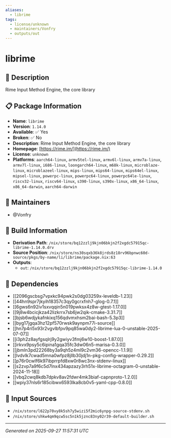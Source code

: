 ```yaml
---
aliases:
  - librime
tags:
  - license/unknown
  - maintainers/Vonfry
  - outputs/out
---
```


# librime

## 📝 Description

Rime Input Method Engine, the core library

## 📋 Package Information

- **Name**: `librime`
- **Version**: `1.14.0`
- **Available**: ✅ Yes
- **Broken**: ✅ No
- **Description**: Rime Input Method Engine, the core library
- **Homepage**: [https://rime.im/](https://rime.im/)
- **License**: `unknown`
- **Platforms**: `aarch64-linux`, `armv5tel-linux`, `armv6l-linux`, `armv7a-linux`, `armv7l-linux`, `i686-linux`, `loongarch64-linux`, `m68k-linux`, `microblaze-linux`, `microblazeel-linux`, `mips-linux`, `mips64-linux`, `mips64el-linux`, `mipsel-linux`, `powerpc-linux`, `powerpc64-linux`, `powerpc64le-linux`, `riscv32-linux`, `riscv64-linux`, `s390-linux`, `s390x-linux`, `x86_64-linux`, `x86_64-darwin`, `aarch64-darwin`
## 👥 Maintainers

- @Vonfry


## 🔧 Build Information

- **Derivation Path**: `/nix/store/bq12zzlj9kjn06bkjn2f2xgdc57915qc-librime-1.14.0.drv`
- **Source Position**: `/nix/store/ns30sqxb36k8jrds8z18rv96bpnwc60d-source/pkgs/by-name/li/librime/package.nix:63`
- **Outputs**:
  - `out`:  `/nix/store/bq12zzlj9kjn06bkjn2f2xgdc57915qc-librime-1.14.0`

## 🔗 Dependencies

- [[2096gscbsg7vpxkc94pwk2s0dg03259x-leveldb-1.23]]
- [[44hn9spr7jkyih18357c3qy0gcrxfnh7-glog-0.7.1]]
- [[6gws6n92iv1sxvqqin5n019pwksx4z8w-gtest-1.17.0]]
- [[9j8w4bcicjkza42lizkrrx7sb6jw2qik-cmake-3.31.7]]
- [[bjsb6wdjykafnkixq156qdvmxhsm2bai-bash-5.3p3]]
- [[byg17jgqa3hz12pf570rwsk9aynpm77i-source]]
- [[hn7p4ri5x93r2vgvlbfpv9pq85wa0dy2-librime-lua-0-unstable-2025-07-07]]
- [[i3ph2z8ayfgsqlrj9y2gwiyv3fmj6w10-boost-1.87.0]]
- [[irkvx9psy5c6ipina1gqa35fc3dw06n5-marisa-0.3.0]]
- [[jbmln3pd22268by3a9qh5z4ml9c2vm36-opencc-1.1.9]]
- [[lvdvlk7cwad5mna0wfpz8jllb30jdj1n-pkg-config-wrapper-0.29.2]]
- [[p76r0cwlf6k97ibprrpfd8xw0r8wc3nx-stdenv-linux]]
- [[s2zvp7a9f6c5d7lnx434apzazy3rh51x-librime-octagram-0-unstable-2024-11-18]]
- [[vbq2cwq8kdb7dpkv8av2fdwr4mk3biaf-capnproto-1.2.0]]
- [[wpiy37nls6r185cibwx6593lka8cb0v5-yaml-cpp-0.8.0]]

## 📁 Input Sources

- `/nix/store/l622p70vy8k5sh7y5wizi5f2mic6ynpg-source-stdenv.sh`
- `/nix/store/shkw4qm9qcw5sc5n1k5jznc83ny02r39-default-builder.sh`

---
*Generated on 2025-09-27 11:57:31 UTC*
